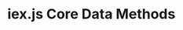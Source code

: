 # iex.js Core Data Methods

``` {attention} This article is under construction. Please see the [method catalog](https://github.com/iexcloud/iexjs/blob/main/CATALOG.md) for the listing of current Core Data methods.
```